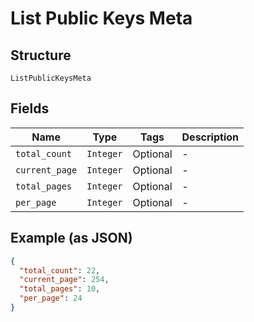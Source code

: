 
# List Public Keys Meta

## Structure

`ListPublicKeysMeta`

## Fields

| Name | Type | Tags | Description |
|  --- | --- | --- | --- |
| `total_count` | `Integer` | Optional | - |
| `current_page` | `Integer` | Optional | - |
| `total_pages` | `Integer` | Optional | - |
| `per_page` | `Integer` | Optional | - |

## Example (as JSON)

```json
{
  "total_count": 22,
  "current_page": 254,
  "total_pages": 10,
  "per_page": 24
}
```

